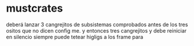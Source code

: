 # mustcrates
deberá lanzar 3 cangrejitos de subsistemas comprobados antes de los tres ositos que no dicen config me. y entonces tres cangrejitos y debe reiniciar en silencio
siempre puede tetear higligs a los frame para
